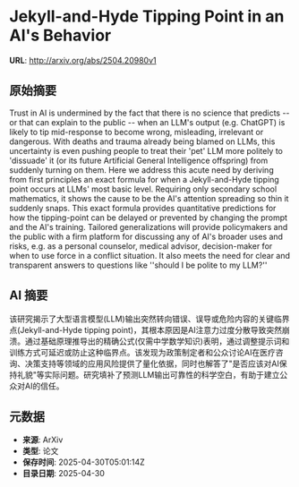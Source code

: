 # Jekyll-and-Hyde Tipping Point in an AI's Behavior

**URL**: http://arxiv.org/abs/2504.20980v1

## 原始摘要

Trust in AI is undermined by the fact that there is no science that predicts
-- or that can explain to the public -- when an LLM's output (e.g. ChatGPT) is
likely to tip mid-response to become wrong, misleading, irrelevant or
dangerous. With deaths and trauma already being blamed on LLMs, this
uncertainty is even pushing people to treat their 'pet' LLM more politely to
'dissuade' it (or its future Artificial General Intelligence offspring) from
suddenly turning on them. Here we address this acute need by deriving from
first principles an exact formula for when a Jekyll-and-Hyde tipping point
occurs at LLMs' most basic level. Requiring only secondary school mathematics,
it shows the cause to be the AI's attention spreading so thin it suddenly
snaps. This exact formula provides quantitative predictions for how the
tipping-point can be delayed or prevented by changing the prompt and the AI's
training. Tailored generalizations will provide policymakers and the public
with a firm platform for discussing any of AI's broader uses and risks, e.g. as
a personal counselor, medical advisor, decision-maker for when to use force in
a conflict situation. It also meets the need for clear and transparent answers
to questions like ''should I be polite to my LLM?''


## AI 摘要

该研究揭示了大型语言模型(LLM)输出突然转向错误、误导或危险内容的关键临界点(Jekyll-and-Hyde tipping point)，其根本原因是AI注意力过度分散导致突然崩溃。通过基础原理推导出的精确公式(仅需中学数学知识)表明，通过调整提示词和训练方式可延迟或防止这种临界点。该发现为政策制定者和公众讨论AI在医疗咨询、决策支持等领域的应用风险提供了量化依据，同时也解答了"是否应该对AI保持礼貌"等实际问题。研究填补了预测LLM输出可靠性的科学空白，有助于建立公众对AI的信任。

## 元数据

- **来源**: ArXiv
- **类型**: 论文
- **保存时间**: 2025-04-30T05:01:14Z
- **目录日期**: 2025-04-30
